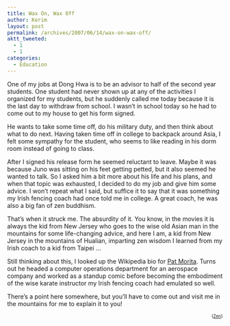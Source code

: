 ```yaml
---
title: Wax On, Wax Off
author: Kerim
layout: post
permalink: /archives/2007/06/14/wax-on-wax-off/
aktt_tweeted:
  - 1
  - 1
categories:
  - Education
---
```

One of my jobs at Dong Hwa is to be an advisor to half of the second year students. One student had never shown up at any of the activities I organized for my students, but he suddenly called me today because it is the last day to withdraw from school. I wasn&#8217;t in school today so he had to come out to my house to get his form signed.

He wants to take some time off, do his military duty, and then think about what to do next. Having taken time off in college to backpack around Asia, I felt some sympathy for the student, who seems to like reading in his dorm room instead of going to class.

After I signed his release form he seemed reluctant to leave. Maybe it was because Juno was sitting on his feet getting petted, but it also seemed he wanted to talk. So I asked him a bit more about his life and his plans, and when that topic was exhausted, I decided to do my job and give him some advice. I won&#8217;t repeat what I said, but suffice it to say that it was something my Irish fencing coach had once told me in college. A great coach, he was also a big fan of zen buddhism.

That&#8217;s when it struck me. The absurdity of it. You know, in the movies it is always the kid from New Jersey who goes to the wise old Asian man in the mountains for some life-changing advice, and here I am, a kid from New Jersey in the mountains of Hualian, imparting zen wisdom I learned from my Irish coach to a kid from Taipei &#8230;

Still thinking about this, I looked up the Wikipedia bio for <a href="http://en.wikipedia.org/wiki/Pat_Morita" onclick="_gaq.push(['_trackEvent', 'outbound-article', 'http://en.wikipedia.org/wiki/Pat_Morita', 'Pat Morita']);" >Pat Morita</a>. Turns out he headed a computer operations department for an aerospace company and worked as a standup comic before becoming the embodiment of the wise karate instructor my Irish fencing coach had emulated so well.

There&#8217;s a point here somewhere, but you&#8217;ll have to come out and visit me in the mountains for me to explain it to you!  
<!-- technorati tags start -->

<div style="text-align:right;">
  <span style="font-size:x-small;">{<a href="http://www.technorati.com/tag/Zen" onclick="_gaq.push(['_trackEvent', 'outbound-article', 'http://www.technorati.com/tag/Zen', 'Zen']);"  rel="tag">Zen</a>}</span>


<!-- technorati tags end -->

